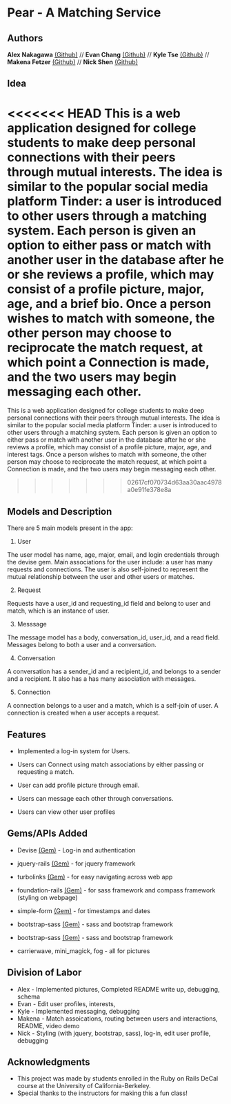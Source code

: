 # Pear - A Matching Service

## Authors

**Alex Nakagawa** [(Github)](https://github.com/alexnakagawa3) // **Evan Chang** [(Github)](https://github.com/pkmnfreak) // **Kyle Tse** [(Github)](https://github.com/tsekylekobie) // **Makena Fetzer** [(Github)](https://github.com/makenafetzer) // **Nick Shen** [(Github)](https://github.com/nickshen)

## Idea

<<<<<<< HEAD
This is a web application designed for college students to make deep personal connections with their peers through mutual interests. The idea is similar to the popular social media platform Tinder: a user is introduced to other users through a matching system. Each person is given an option to either pass or match with another user in the database after he or she reviews a profile, which may consist of a profile picture, major, age, and a brief bio. Once a person wishes to match with someone, the other person may choose to reciprocate the match request, at which point a Connection is made, and the two users may begin messaging each other.
=======
This is a web application designed for college students to make deep personal connections with their peers through mutual interests. The idea is similar to the popular social media platform Tinder: a user is introduced to other users through a matching system. Each person is given an option to either pass or match with another user in the database after he or she reviews a profile, which may consist of a profile picture, major, age, and interest tags. Once a person wishes to match with someone, the other person may choose to reciprocate the match request, at which point a Connection is made, and the two users may begin messaging each other. 
>>>>>>> 02617cf070734d63aa30aac4978a0e91fe378e8a

## Models and Description

There are 5 main models present in the app:

1. User

The user model has name, age, major, email, and login credentials through the devise gem.
Main associations for the user include: a user has many requests and connections. The user
is also self-joined to represent the mutual relationship between the user and other users
or matches.

2. Request

Requests have a user_id and requesting_id field and belong to user and match, which is an instance of user.

3. Messsage

The message model has a body, conversation_id, user_id, and a read field. Messages
belong to both a user and a conversation.

4. Conversation

A conversation has a sender_id and a recipient_id, and belongs to a sender and a
recipient. It also has a has many association with messages.

5. Connection

A connection belongs to a user and a match, which is a self-join of user. A connection
is created when a user accepts a request.


## Features

* Implemented a log-in system for Users.

* Users can Connect using match associations by either passing or requesting a match.

* User can add profile picture through email.

* Users can message each other through conversations.

* Users can view other user profiles

## Gems/APIs Added

* Devise [(Gem)](https://github.com/plataformatec/devise) - Log-in and authentication

* jquery-rails [(Gem)](https://rubygems.org/gems/jquery-rails) - for jquery framework

* turbolinks [(Gem)](https://github.com/turbolinks/turbolinks) - for easy navigating across web app

* foundation-rails [(Gem)](https://rubygems.org/gems/foundation-rails) - for sass framework and compass framework (styling on webpage)

* simple-form [(Gem)](https://rubygems.org/search?utf8=%E2%9C%93&query=simple-form) - for timestamps and dates

* bootstrap-sass [(Gem)](https://rubygems.org/gems/bootstrap-sass) - sass and bootstrap framework

* bootstrap-sass [(Gem)](https://rubygems.org/gems/bootstrap-sass) - sass and bootstrap framework

* carrierwave, mini_magick, fog - all for pictures

## Division of Labor

* Alex - Implemented pictures, Completed README write up, debugging, schema
* Evan - Edit user profiles, interests, 
* Kyle - Implemented messaging, debugging
* Makena - Match assoications, routing between users and interactions, README, video demo
* Nick - Styling (with jquery, bootstrap, sass), log-in, edit user profile, debugging

## Acknowledgments

* This project was made by students enrolled in the Ruby on Rails DeCal course at the University of California-Berkeley.
* Special thanks to the instructors for making this a fun class!

